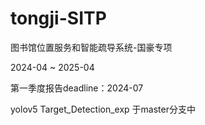 # tongji-SITP
图书馆位置服务和智能疏导系统-国豪专项

2024-04 ~ 2025-04

第一季度报告deadline：2024-07

yolov5 Target_Detection_exp 于master分支中
